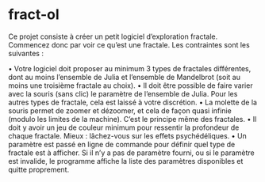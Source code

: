 # fract-ol
Ce projet consiste à créer un petit logiciel d’exploration fractale. Commencez donc
par voir ce qu’est une fractale.
Les contraintes sont les suivantes :

• Votre logiciel doit proposer au minimum 3 types de fractales différentes, dont au
moins l’ensemble de Julia et l’ensemble de Mandelbrot (soit au moins une troisième
fractale au choix).
• Il doit être possible de faire varier avec la souris (sans clic) le paramètre de l’ensemble de Julia. Pour les autres types de fractale, cela est laissé à votre discrétion.
• La molette de la souris permet de zoomer et dézoomer, et cela de façon quasi
infinie (modulo les limites de la machine). C’est le principe même des fractales.
• Il doit y avoir un jeu de couleur minimum pour ressentir la profondeur de chaque
fractale. Mieux : lâchez-vous sur les effets psychédéliques.
• Un paramètre est passé en ligne de commande pour définir quel type de fractale
est à afficher. Si il n’y a pas de paramètre fourni, ou si le paramètre est invalide,
le programme affiche la liste des paramètres disponibles et quitte proprement.
